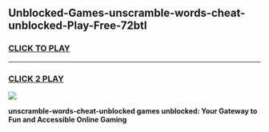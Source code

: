 
## Unblocked-Games-unscramble-words-cheat-unblocked-Play-Free-72btl
<h3>
<a href="https://premium76.site?title=unscramble-words-cheat-unblocked&ref=20M">CLICK TO PLAY</a></h3>
<hr>

<h3>
<a href="https://premium76.site?title=unscramble-words-cheat-unblocked&ref=20M">CLICK 2 PLAY</a>
  
</h3>

<a href="https://premium76.site?title=unscramble-words-cheat-unblocked&ref=19M"><img src="https://clearcache.store/games.png"></a>


**unscramble-words-cheat-unblocked games unblocked: Your Gateway to Fun and Accessible Online Gaming**
